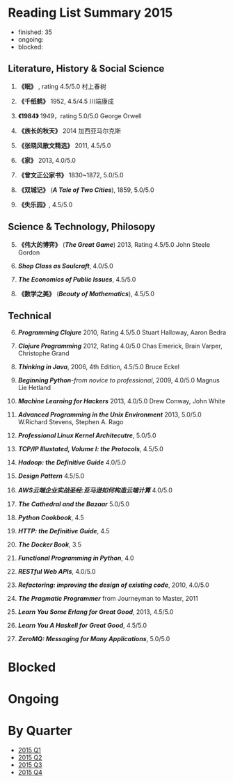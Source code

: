 Reading List Summary 2015
========================

* finished: 35
* ongoing: 
* blocked: 

## Literature, History & Social Science
1. **《眠》** , rating 4.5/5.0 村上春树

2. **《千纸鹤》** 1952, 4.5/4.5 川端康成

3. **《1984》** 1949，rating 5.0/5.0 George Orwell

4. **《族长的秋天》** 2014  加西亚马尔克斯

1. **《张晓风散文精选》** 2011, 4.5/5.0

2. **《家》** 2013, 4.0/5.0

5. **《曾文正公家书》** 1830~1872, 5.0/5.0

7. **《双城记》** (***A Tale of Two Cities***), 1859, 5.0/5.0

8. **《失乐园》**, 4.5/5.0


## Science & Technology, Philosopy
5. **《伟大的博弈》** (***The Great Game***) 2013, Rating 4.5/5.0  John Steele Gordon

3. ***Shop Class as Soulcraft***, 4.0/5.0

4. ***The Economics of Public Issues***, 4.5/5.0

1. **《数学之美》** (***Beauty of Mathematics***), 4.5/5.0


## Technical
6. ***Programming Clojure*** 2010, Rating 4.5/5.0 Stuart Halloway, Aaron Bedra 

7. ***Clojure Programming*** 2012, Rating 4.0/5.0 Chas Emerick, Brain Varper, Christophe Grand

8. ***Thinking in Java***, 2006, 4th Edition, 4.5/5.0 Bruce Eckel 

9. ***Beginning Python***-*from novice to professional*, 2009, 4.0/5.0 Magnus Lie Hetland

10. ***Machine Learning for Hackers*** 2013, 4.0/5.0 Drew Conway, John White

11. ***Advanced Programming in the Unix Environment*** 2013, 5.0/5.0 W.Richard Stevens, Stephen A. Rago 

5. ***Professional Linux Kernel Architecutre***, 5.0/5.0

6. ***TCP/IP Illustated, Volume I: the Protocols***, 4.5/5.0

7. ***Hadoop: the Definitive Guide*** 4.0/5.0

8. ***Design Pattern*** 4.5/5.0

9. ***AWS云端企业实战圣经:亚马逊如何构造云端计算*** 4.0/5.0

10. ***The Cathedral and the Bazaar*** 5.0/5.0

12. ***Python Cookbook***, 4.5

13. ***HTTP: the Definitive Guide***, 4.5

14. ***The Docker Book***, 3.5

15. ***Functional Programming in Python***, 4.0

16. ***RESTful Web APIs***, 4.0/5.0

6. ***Refactoring: improving the design of existing code***, 2010, 4.0/5.0

7. ***The Pragmatic Programmer*** from Journeyman to Master, 2011

8. ***Learn You Some Erlang for Great Good***, 2013, 4.5/5.0

1. ***Learn You A Haskell for Great Good***, 4.5/5.0

1. ***ZeroMQ: Messaging for Many Applications***, 5.0/5.0

# Blocked

# Ongoing

# By Quarter
- [2015 Q1](2015_Q1.md)
- [2015 Q2](2015_Q2.md)
- [2015 Q3](2015_Q3.md)
- [2015 Q4](2015_Q4.md)
